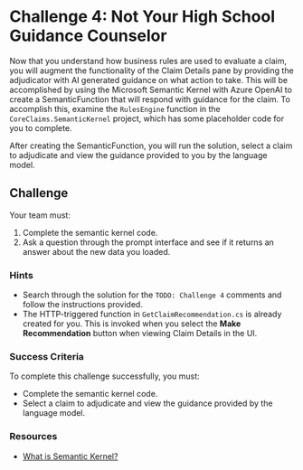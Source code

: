 # Challenge 4: Not Your High School Guidance Counselor

Now that you understand how business rules are used to evaluate a claim, you will augment the functionality of the Claim Details pane by providing the adjudicator with AI generated guidance on what action to take. This will be accomplished by using the Microsoft Semantic Kernel with Azure OpenAI to create a SemanticFunction that will respond with guidance for the claim. To accomplish this, examine the `RulesEngine` function in the `CoreClaims.SemanticKernel` project, which has some placeholder code for you to complete.

After creating the SemanticFunction, you will run the solution, select a claim to adjudicate and view the guidance provided to you by the language model.

## Challenge

Your team must:

1. Complete the semantic kernel code.
2. Ask a question through the prompt interface and see if it returns an answer about the new data you loaded.

### Hints

- Search through the solution for the `TODO: Challenge 4` comments and follow the instructions provided.
- The HTTP-triggered function in `GetClaimRecommendation.cs` is already created for you. This is invoked when you select the **Make Recommendation** button when viewing Claim Details in the UI.

### Success Criteria

To complete this challenge successfully, you must:

- Complete the semantic kernel code.
- Select a claim to adjudicate and view the guidance provided by the language model.

### Resources

- [What is Semantic Kernel?](https://learn.microsoft.com/semantic-kernel/overview/)
